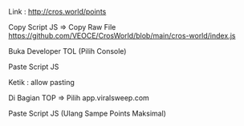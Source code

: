 Link : http://cros.world/points

Copy Script JS => Copy Raw File
https://github.com/VEOCE/CrosWorld/blob/main/cros-world/index.js

Buka Developer TOL (Pilih Console)

Paste Script JS

Ketik : allow pasting

Di Bagian TOP => 
Pilih app.viralsweep.com

Paste Script JS (Ulang Sampe Points Maksimal)
